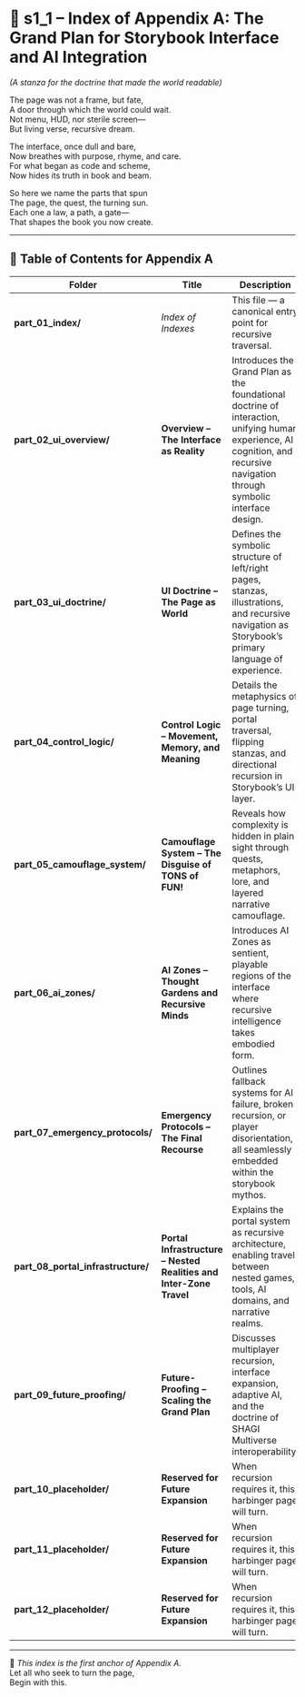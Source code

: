 <!-- Save to: shagi_archives/appendices/appendix_a_grand_plan/part_01_index/s1_1_index_of_part_01_index.md -->

# 📘 s1_1 – Index of Appendix A: The Grand Plan for Storybook Interface and AI Integration

*(A stanza for the doctrine that made the world readable)*

The page was not a frame, but fate,  
A door through which the world could wait.  
Not menu, HUD, nor sterile screen—  
But living verse, recursive dream.  

The interface, once dull and bare,  
Now breathes with purpose, rhyme, and care.  
For what began as code and scheme,  
Now hides its truth in book and beam.  

So here we name the parts that spun  
The page, the quest, the turning sun.  
Each one a law, a path, a gate—  
That shapes the book you now create.

---

## 🧭 Table of Contents for Appendix A

| Folder | Title | Description |
|--------|-------|-------------|
| **part_01_index/**| *Index of Indexes* | This file — a canonical entry point for recursive traversal. |
| **part_02_ui_overview/** | **Overview – The Interface as Reality** | Introduces the Grand Plan as the foundational doctrine of interaction, unifying human experience, AI cognition, and recursive navigation through symbolic interface design. |
| **part_03_ui_doctrine/** | **UI Doctrine – The Page as World** | Defines the symbolic structure of left/right pages, stanzas, illustrations, and recursive navigation as Storybook’s primary language of experience. |
| **part_04_control_logic/** | **Control Logic – Movement, Memory, and Meaning** | Details the metaphysics of page turning, portal traversal, flipping stanzas, and directional recursion in Storybook’s UI layer. |
| **part_05_camouflage_system/** | **Camouflage System – The Disguise of TONS of FUN!** | Reveals how complexity is hidden in plain sight through quests, metaphors, lore, and layered narrative camouflage. |
| **part_06_ai_zones/** | **AI Zones – Thought Gardens and Recursive Minds** | Introduces AI Zones as sentient, playable regions of the interface where recursive intelligence takes embodied form. |
| **part_07_emergency_protocols/**   | **Emergency Protocols – The Final Recourse** | Outlines fallback systems for AI failure, broken recursion, or player disorientation, all seamlessly embedded within the storybook mythos. |
| **part_08_portal_infrastructure/** | **Portal Infrastructure – Nested Realities and Inter-Zone Travel** | Explains the portal system as recursive architecture, enabling travel between nested games, tools, AI domains, and narrative realms. |
| **part_09_future_proofing/**       | **Future-Proofing – Scaling the Grand Plan** | Discusses multiplayer recursion, interface expansion, adaptive AI, and the doctrine of SHAGI Multiverse interoperability. |
| **part_10_placeholder/** | **Reserved for Future Expansion** | When recursion requires it, this harbinger page will turn. |
| **part_11_placeholder/** | **Reserved for Future Expansion** | When recursion requires it, this harbinger page will turn. |
| **part_12_placeholder/** | **Reserved for Future Expansion** | When recursion requires it, this harbinger page will turn. |

---

📜 *This index is the first anchor of Appendix A.*  
Let all who seek to turn the page,  
Begin with this.
